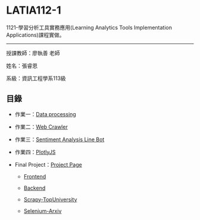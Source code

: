 # LATIA112-1

1121-學習分析工具實務應用(Learning Analytics Tools Implementation Applications)課程實做。

---

授課教師：廖執善 老師

姓名：張睿恩

系級：資訊工程學系113級

## 目錄

- 作業一：[Data processing](data-processing/)

- 作業二：[Web Crawler](web_crawler)

- 作業三：[Sentiment Analysis Line Bot](hello_line_bot)

- 作業四：[PlotlyJS](docs/plotlyJS)

- Final Project：[Project Page](https://github.com/LATIA112-1-Finial-Project)

  - [Frontend](https://github.com/LATIA112-1-Finial-Project/FP-Frontend.git)
 
  - [Backend](https://github.com/LATIA112-1-Finial-Project/FP-Backend.git)
 
  - [Scrapy-TopUniversity](https://github.com/LATIA112-1-Finial-Project/Scrapy-TopUniversity.git)
 
  - [Selenium-Arxiv](https://github.com/LATIA112-1-Finial-Project/Arxiv-Data.git)

